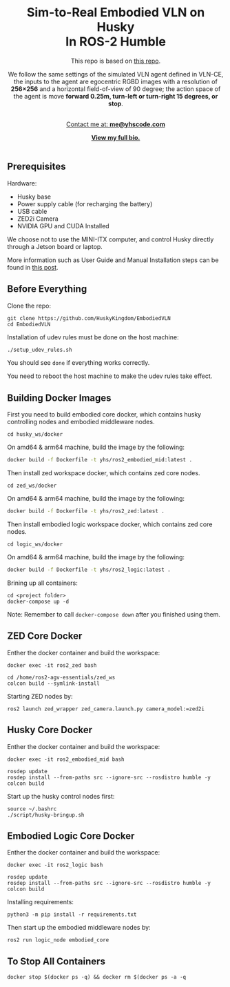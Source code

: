 

<br />
<div align="center" id="readme-top">
  
  <h1 align="center">Sim-to-Real Embodied VLN on Husky <br> In ROS-2 Humble</h1>

  <p align="center" >





This repo is based on [this repo](https://github.com/j3soon/ros2-essentials/).

We follow the same settings of the simulated VLN agent defined in VLN-CE, the inputs to the agent are egocentric RGBD images with a resolution of **256×256** and a horizontal field-of-view of 90 degree; the action space of the agent is move **forward 0.25m, turn-left or turn-right 15 degrees, or stop**.




<br />
<a href="https://yuhang.topsoftint.com">Contact me at: <strong>me@yhscode.com</strong></a>

<a href="https://yhscode.com"><strong>View my full bio.</strong></a>
    <br />
    <br />
  </p>
</div>



## Prerequisites

Hardware:

- Husky base
- Power supply cable (for recharging the battery)
- USB cable
- ZED2i Camera
- NVIDIA GPU and CUDA Installed

We choose not to use the MINI-ITX computer, and control Husky directly through a Jetson board or laptop.

More information such as User Guide and Manual Installation steps can be found in [this post](https://j3soon.com/cheatsheets/clearpath-husky/).


## Before Everything

Clone the repo:

```
git clone https://github.com/HuskyKingdom/EmbodiedVLN
cd EmbodiedVLN
```

Installation of udev rules must be done on the host machine:

```sh
./setup_udev_rules.sh
```

You should see `done` if everything works correctly.

You need to reboot the host machine to make the udev rules take effect.


## Building Docker Images

First you need to build embodied core docker, which contains husky controlling nodes and embodied middleware nodes.

```
cd husky_ws/docker
```

On amd64 & arm64 machine, build the image by the following:

```sh
docker build -f Dockerfile -t yhs/ros2_embodied_mid:latest .
```



Then install zed workspace docker, which contains zed core nodes.

```
cd zed_ws/docker
```

On amd64 & arm64 machine, build the image by the following:

```sh
docker build -f Dockerfile -t yhs/ros2_zed:latest .
```


Then install embodied logic workspace docker, which contains zed core nodes.

```
cd logic_ws/docker
```

On amd64 & arm64 machine, build the image by the following:

```sh
docker build -f Dockerfile -t yhs/ros2_logic:latest .
```




Brining up all containers:

```
cd <project folder>
docker-compose up -d
```

Note: Remember to call `docker-compose down` after you finished using them.


## ZED Core Docker



Enther the docker container and build the workspace:

```
docker exec -it ros2_zed bash

cd /home/ros2-agv-essentials/zed_ws
colcon build --symlink-install
```


Starting ZED nodes by:

```
ros2 launch zed_wrapper zed_camera.launch.py camera_model:=zed2i
```



## Husky Core Docker



Enther the docker container and build the workspace:

```
docker exec -it ros2_embodied_mid bash

rosdep update
rosdep install --from-paths src --ignore-src --rosdistro humble -y
colcon build
```


Start up the husky control nodes first:

```
source ~/.bashrc
./script/husky-bringup.sh
```


## Embodied Logic Core Docker


Enther the docker container and build the workspace:

```
docker exec -it ros2_logic bash

rosdep update
rosdep install --from-paths src --ignore-src --rosdistro humble -y
colcon build
```


Installing requirements:

```
python3 -m pip install -r requirements.txt
```



Then start up the embodied middleware nodes by:

```
ros2 run logic_node embodied_core
```


## To Stop All Containers

```
docker stop $(docker ps -q) && docker rm $(docker ps -a -q
```